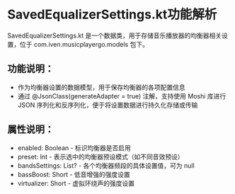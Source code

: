 # SavedEqualizerSettings.kt功能解析

SavedEqualizerSettings.kt 是一个数据类，用于存储音乐播放器的均衡器相关设置，位于 com.iven.musicplayergo.models 包下。

## 功能说明：
- 作为均衡器设置的数据模型，用于保存均衡器的各项配置信息
- 通过 @JsonClass(generateAdapter = true) 注解，支持使用 Moshi 库进行 JSON 序列化和反序列化，便于将设置数据进行持久化存储或传输

## 属性说明：
- enabled: Boolean - 标识均衡器是否启用
- preset: Int - 表示选中的均衡器预设模式（如不同音效预设）
- bandsSettings: List<Short>? - 各个均衡器频段的具体设置值，可为 null
- bassBoost: Short - 低音增强的强度设置
- virtualizer: Short - 虚拟环绕声的强度设置
